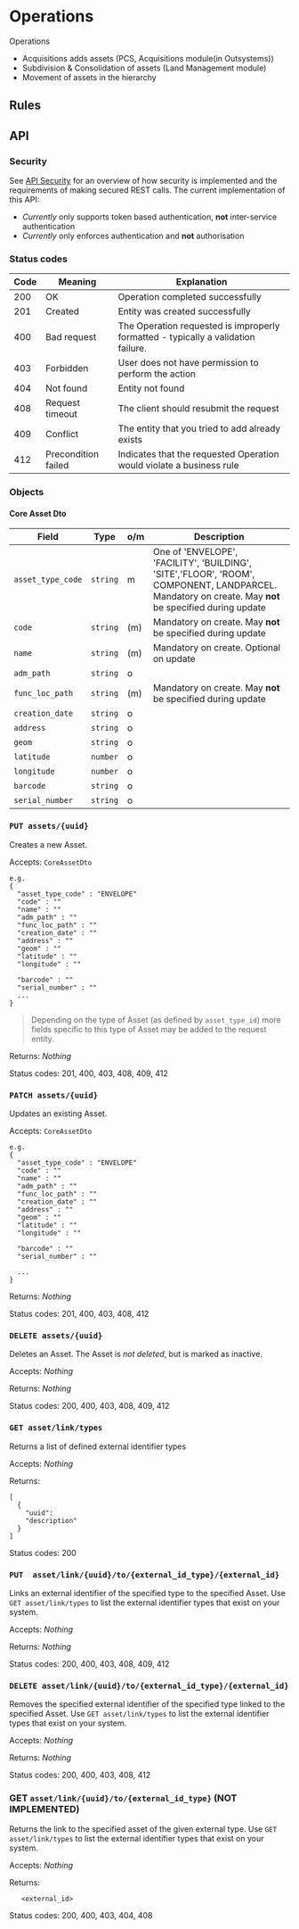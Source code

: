 Operations
==========


Operations
- Acquisitions adds assets (PCS, Acquisitions module(in Outsystems))
- Subdivision & Consolidation of assets  (Land Management module)
- Movement of assets in the hierarchy

Rules
----


API
---

### Security

See [API Security](APISecurity.md) for an overview of how security is implemented and the requirements of making secured REST calls.
The current implementation of this API: 
* *Currently* only supports token based authentication, **not** inter-service authentication
* *Currently* only enforces authentication and **not** authorisation

### Status codes

|Code|Meaning|Explanation|
|----|-------|-----------|
|200|OK|Operation completed successfully|
|201|Created|Entity was created successfully|
|400|Bad request|The Operation requested is improperly formatted - typically a validation failure.
|403|Forbidden|User does not have permission to perform the action|
|404|Not found|Entity not found|
|408|Request timeout|The client should resubmit the request|
|409|Conflict|The entity that you tried to add already exists|
|412|Precondition failed|Indicates that the requested Operation would violate a business rule|


### Objects

#### Core Asset Dto

|Field  |Type  |o/m  |Description|
|-------|------|-----|-----------|
|`asset_type_code`|`string`|m|One of 'ENVELOPE', 'FACILITY', 'BUILDING', 'SITE','FLOOR', 'ROOM', COMPONENT, LANDPARCEL. Mandatory on create. May **not** be specified during update |
|`code`|`string`|(m)|Mandatory on create. May **not** be specified during update|
|`name`|`string`|(m)|Mandatory on create. Optional on update|
|`adm_path`|`string`|o||
|`func_loc_path`|`string`|(m)|Mandatory on create. May **not** be specified during update|
|`creation_date`|`string`|o||
|`address`|`string`|o||
|`geom`|`string`|o||
|`latitude`|`number`|o||
|`longitude`|`number`|o||
|`barcode`|`string`|o||
|`serial_number`|`string`|o||


### `PUT assets/{uuid}`
Creates a new Asset.

Accepts:  `CoreAssetDto`
```
e.g.
{
  "asset_type_code" : "ENVELOPE"
  "code" : ""
  "name" : "" 
  "adm_path" : ""
  "func_loc_path" : ""
  "creation_date" : ""
  "address" : ""
  "geom" : ""
  "latitude" : ""
  "longitude" : ""

  "barcode" : ""
  "serial_number" : ""
  ...
}
```

> Depending on the type of Asset (as defined by `asset_type_id`) more fields specific to this type of Asset may be added to the request entity.
>
Returns: *Nothing*

Status codes: 201, 400, 403, 408, 409, 412

### `PATCH assets/{uuid}`
Updates an existing Asset.

Accepts:  `CoreAssetDto`
```
e.g.
{
  "asset_type_code" : "ENVELOPE"
  "code" : ""
  "name" : "" 
  "adm_path" : ""
  "func_loc_path" : ""
  "creation_date" : ""
  "address" : ""
  "geom" : ""
  "latitude" : ""
  "longitude" : ""

  "barcode" : ""
  "serial_number" : ""

  ...
}
```

Returns: *Nothing*

Status codes: 201, 400, 403, 408, 412

### `DELETE assets/{uuid}`
Deletes an Asset.  The Asset is *not deleted*, but is marked as inactive.

Accepts: *Nothing*

Returns: *Nothing*

Status codes: 200, 400, 403, 408, 409, 412



### `GET asset/link/types`
Returns a list of defined external identifier types

Accepts: *Nothing*

Returns:

```
[
  {
    "uuid":
    "description"
  }
]
```

Status codes: 200

### `PUT  asset/link/{uuid}/to/{external_id_type}/{external_id}`

Links an external identifier of the specified type to the specified Asset. Use `GET asset/link/types` to list the external identifier types that exist on your system.

Accepts: *Nothing*

Returns: *Nothing*

Status codes: 200, 400, 403, 408, 409, 412

### `DELETE asset/link/{uuid}/to/{external_id_type}/{external_id}`

Removes the specified external identifier of the specified type linked to the specified Asset. Use `GET asset/link/types` to list the external identifier types that exist on your system.

Accepts: *Nothing*

Returns: *Nothing*

Status codes: 200, 400, 403, 408, 412

### GET `asset/link/{uuid}/to/{external_id_type}` (NOT IMPLEMENTED)

Returns the link to the specified asset of the given external type. Use `GET asset/link/types` to list the external identifier types that exist on your system.

Accepts: *Nothing*

Returns: 
```
   <external_id>
```

Status codes: 200, 400, 403, 404,  408